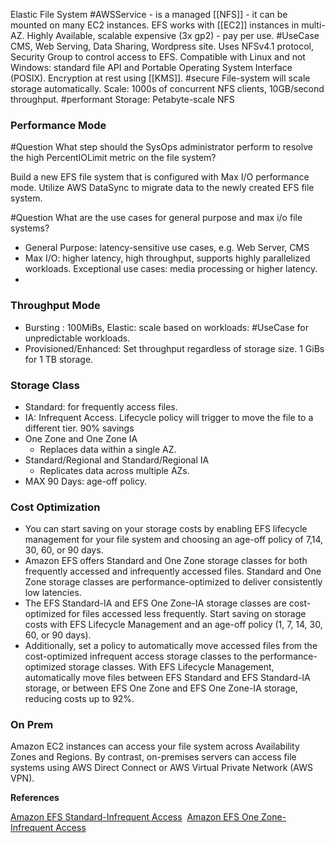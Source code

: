 Elastic File System #AWSService  - is a managed [[NFS]] - it can be mounted on many EC2 instances.
EFS works with [[EC2]] instances in multi-AZ.
Highly Available, scalable expensive (3x gp2) - pay per use.
#UseCase CMS, Web Serving, Data Sharing, Wordpress site.
Uses NFSv4.1 protocol, Security Group to control access to EFS.
Compatible with Linux and not Windows: standard file API and Portable Operating System Interface (POSIX).
Encryption at rest using [[KMS]]. #secure 
File-system will scale storage automatically.
Scale: 1000s of concurrent NFS clients, 10GB/second throughput. #performant 
Storage: Petabyte-scale NFS

### Performance Mode

#Question What step should the SysOps administrator perform to resolve the high PercentIOLimit metric on the file system?

Build a new EFS file system that is configured with Max I/O performance mode. Utilize AWS DataSync to migrate data to the newly created EFS file system. 

#Question What are the use cases for general purpose and max i/o file systems?
- General Purpose: latency-sensitive use cases, e.g. Web Server, CMS
- Max I/O: higher latency, high throughput, supports highly parallelized workloads. Exceptional use cases: media processing or higher latency.
- 
### Throughput Mode
- Bursting : 100MiBs, Elastic: scale based on workloads: #UseCase for unpredictable workloads.
- Provisioned/Enhanced: Set throughput regardless of storage size. 1 GiBs for 1 TB storage.



### Storage Class
- Standard: for frequently access files.
- IA: Infrequent Access. Lifecycle policy will trigger to move the file to a different tier. 90% savings
- One Zone and One Zone IA
	- Replaces data within a single AZ.
- Standard/Regional and Standard/Regional IA
	- Replicates data across multiple AZs.
- MAX 90 Days: age-off policy.

### Cost Optimization
- You can start saving on your storage costs by enabling EFS lifecycle management for your file system and choosing an age-off policy of 7,14, 30, 60, or 90 days.
- Amazon EFS offers Standard and One Zone storage classes for both frequently accessed and infrequently accessed files. Standard and One Zone storage classes are performance-optimized to deliver consistently low latencies. 
- The EFS Standard-IA and EFS One Zone-IA storage classes are cost-optimized for files accessed less frequently. Start saving on storage costs with EFS Lifecycle Management and an age-off policy (1, 7, 14, 30, 60, or 90 days). 
- Additionally, set a policy to automatically move accessed files from the cost-optimized infrequent access storage classes to the performance-optimized storage classes. With EFS Lifecycle Management, automatically move files between EFS Standard and EFS Standard-IA storage, or between EFS One Zone and EFS One Zone-IA storage, reducing costs up to 92%.

### On Prem
Amazon EC2 instances can access your file system across Availability Zones and Regions. By contrast, on-premises servers can access file systems using AWS Direct Connect or AWS Virtual Private Network (AWS VPN).

**References** 

[Amazon EFS Standard-Infrequent Access](https://aws.amazon.com/efs/features/infrequent-access/) 
[Amazon EFS One Zone-Infrequent Access](https://aws.amazon.com/efs/features/infrequent-access/)